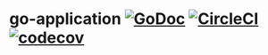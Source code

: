 # go-application [![GoDoc](https://godoc.org/github.com/mesg-foundation/go-application?status.svg)](https://godoc.org/github.com/mesg-foundation/go-application) [![CircleCI](https://img.shields.io/circleci/project/github/mesg-foundation/go-application.svg)](https://github.com/mesg-foundation/go-application) [![codecov](https://codecov.io/gh/mesg-foundation/go-application/branch/master/graph/badge.svg)](https://codecov.io/gh/mesg-foundation/go-application)